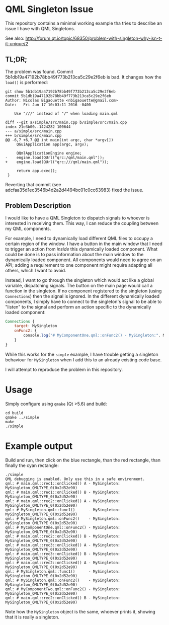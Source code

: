 # QML Singleton Issue

This repository contains a minimal working example tha tries to describe
an issue I have with QML Singletons.

See also: http://forum.qt.io/topic/68350/problem-with-singleton-why-isn-t-it-unique/2

## TL;DR;

The problem was found. Commit 5b1db19a47192b78bb49f773b213ca5c29e2f6eb is bad. It changes how the `load()` is performed:
```
git show 5b1db19a47192b78bb49f773b213ca5c29e2f6eb
commit 5b1db19a47192b78bb49f773b213ca5c29e2f6eb
Author: Nicolas Bigaouette <nbigaouette@gmail.com>
Date:   Fri Jun 17 10:03:11 2016 -0400

    Use "///" instead of "/" when loading main.qml

diff --git a/simple/src/main.cpp b/simple/src/main.cpp
index 21e3b00..1424282 100644
--- a/simple/src/main.cpp
+++ b/simple/src/main.cpp
@@ -6,7 +6,7 @@ int main(int argc, char *argv[])
     QGuiApplication app(argc, argv);

     QQmlApplicationEngine engine;
-    engine.load(QUrl("qrc:/qml/main.qml"));
+    engine.load(QUrl("qrc:///qml/main.qml"));

     return app.exec();
 }
```

Reverting that commit (see adcfaa35d1ec3546b4d2a2d4494bc01c0cc63983) fixed the issue.


## Problem Description

I would like to have a QML Singleton to dispatch signals to whoever is interested
in receiving them. This way, I can reduce the coupling between my QML components.

For example, I need to dynamically load different QML files to occupy a certain
region of the window. I have a button in the main window that I need to trigger
an action from _inside_ this dynamically loaded component. What could be done
is to pass information about the main window to the dynamically loaded component.
All components would need to agree on an API; adding a requirement to one component
might require adapting all others, which I want to avoid.

Instead, I want to go through the singleton which would act like a global variable,
dispatching signals. The button on the main page would call a function in the singleton.
If no component registered to the singleton (using `Connections`) then the signal is
ignored. In the different dynamically loaded components, I simply have to connect
to the singleton's signal to be able to "listen" to the signal and perform an action
specific to the dynamically loaded component:

```qml
Connections {
    target: MySingleton
    onFunc2: {
        console.log("# MyComponentOne.qml::onFunc2() - MySingleton:", MySingleton)
    }
}

```

While this works for the `simple` example, I have trouble getting a singleton behaviour
for `MySingleton` when I add this to an already existing code base.

I will attempt to reproduce the problem in this repository.


# Usage

Simply configure using `qmake` (Qt >5.6) and build:

```
cd build
qmake ../simple
make
./simple
```

# Example output

Build and run, then click on the blue rectangle, than the red rectangle, than
finally the cyan rectangle:

```
./simple
QML debugging is enabled. Only use this in a safe environment.
qml: # main.qml::rec1::onClicked() A - MySingleton: MySingleton_QMLTYPE_0(0x2d52e90)
qml: # main.qml::rec1::onClicked() B - MySingleton: MySingleton_QMLTYPE_0(0x2d52e90)
qml: # main.qml::rec2::onClicked() A - MySingleton: MySingleton_QMLTYPE_0(0x2d52e90)
qml: # MySingleton.qml::func1()      - MySingleton: MySingleton_QMLTYPE_0(0x2d52e90)
qml: # MySingleton.qml::onFunc2()    - MySingleton: MySingleton_QMLTYPE_0(0x2d52e90)
qml: # MyComponentOne.qml::onFunc2() - MySingleton: MySingleton_QMLTYPE_0(0x2d52e90)
qml: # main.qml::rec2::onClicked() B - MySingleton: MySingleton_QMLTYPE_0(0x2d52e90)
qml: # main.qml::rec3::onClicked() A - MySingleton: MySingleton_QMLTYPE_0(0x2d52e90)
qml: # main.qml::rec3::onClicked() B - MySingleton: MySingleton_QMLTYPE_0(0x2d52e90)
qml: # main.qml::rec2::onClicked() A - MySingleton: MySingleton_QMLTYPE_0(0x2d52e90)
qml: # MySingleton.qml::func1()      - MySingleton: MySingleton_QMLTYPE_0(0x2d52e90)
qml: # MySingleton.qml::onFunc2()    - MySingleton: MySingleton_QMLTYPE_0(0x2d52e90)
qml: # MyComponentTwo.qml::onFunc2() - MySingleton: MySingleton_QMLTYPE_0(0x2d52e90)
qml: # main.qml::rec2::onClicked() B - MySingleton: MySingleton_QMLTYPE_0(0x2d52e90)
```

Note how the `MySingleton` object is the same, whoever prints it, showing that it
is really a singleton.
